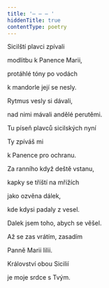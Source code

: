 ```yaml
---
title: '– – – '
hiddenTitle: true
contentType: poetry
---
```


Sicilští plavci zpívali

modlitbu k Panence Marii,

protáhlé tóny po vodách

k mandorle její se nesly.

Rytmus vesly si dávali,

nad nimi mávali andělé perutěmi.

Tu píseň plavců sicilských nyní

Ty zpíváš mi

k Panence pro ochranu.

Za ranního když deště vstanu,

kapky se tříští na mřížích

jako ozvěna dálek,

kde kdysi padaly z vesel.

Dalek jsem toho, abych se věšel.

Až se zas vrátím, zasadím

Panně Marii lilii.

Království obou Sicilií

je moje srdce s Tvým.
